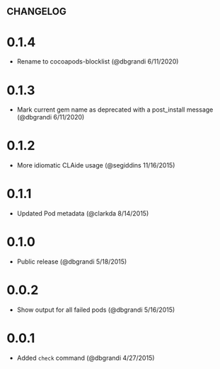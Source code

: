 ## CHANGELOG

# 0.1.4
- Rename to cocoapods-blocklist (@dbgrandi 6/11/2020)

# 0.1.3
 - Mark current gem name as deprecated with a post_install message (@dbgrandi 6/11/2020)

# 0.1.2
  - More idiomatic CLAide usage (@segiddins 11/16/2015)

# 0.1.1
  - Updated Pod metadata (@clarkda 8/14/2015)

# 0.1.0
  - Public release (@dbgrandi 5/18/2015)

# 0.0.2
  - Show output for all failed pods (@dbgrandi 5/16/2015)

# 0.0.1
  - Added `check` command (@dbgrandi 4/27/2015)
  
